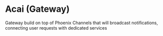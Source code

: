 # Acai (Gateway)

Gateway build on top of Phoenix Channels that will broadcast notifications, connecting user requests with dedicated services